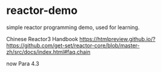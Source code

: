 # reactor-demo
simple reactor programming demo, used for learning.

Chinese Reactor3 Handbook
https://htmlpreview.github.io/?https://github.com/get-set/reactor-core/blob/master-zh/src/docs/index.html#faq.chain

now Para 4.3
